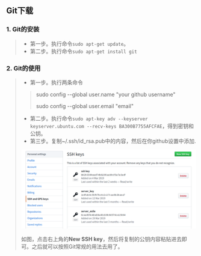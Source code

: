 ## Git下载

### 1. Git的安装

> - 第一步。执行命令`sudo apt-get update`。
> - 第二步。执行命令`sudo apt-get install git`

### 2. Git的使用

> - 第一步。执行两条命令
>
> > sudo config --global user.name "your github username"
> >
> > sudo config --global user.email "email"
>
> - 第二步。执行命令`sudo apt-key adv --keyserver keyserver.ubuntu.com --recv-keys BA300B7755AFCFAE`，得到密钥和公钥。
> - 第三步。复制~/.ssh/id_rsa.pub中的内容，然后在你github设置中添加.
>
> ![添加](./img/SSHkeys.png)
>
> 如图，点击右上角的**New SSH key**，然后将复制的公钥内容粘贴进去即可。之后就可以按照Git常规的用法去用了。